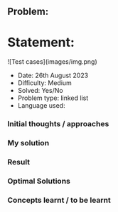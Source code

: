 ## Problem:

# Statement:

<p>

</p>
![Test cases](images/img.png)

- Date: 26th August 2023
- Difficulty: Medium
- Solved: Yes/No
- Problem type: linked list
- Language used:

### Initial thoughts / approaches

### My solution

### Result

### Optimal Solutions

### Concepts learnt / to be learnt
